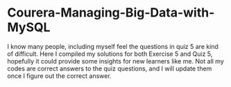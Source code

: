 # Courera-Managing-Big-Data-with-MySQL

I know many people, including myself feel the questions in quiz 5 are kind of difficult. 
Here I compiled my solutions for both Exercise 5 and Quiz 5, hopefully it could provide some insights for new learners like me. 
Not all my codes are correct answers to the quiz questions, and I will update them once I figure out the correct answer. 

